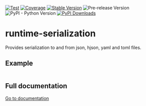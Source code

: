 [![Test](https://github.com/apmadsen/runtime-serialization/actions/workflows/python-test.yml/badge.svg)](https://github.com/apmadsen/runtime-serialization/actions/workflows/python-test.yml)
[![Coverage](https://github.com/apmadsen/runtime-serialization/actions/workflows/python-test-coverage.yml/badge.svg)](https://github.com/apmadsen/runtime-serialization/actions/workflows/python-test-coverage.yml)
[![Stable Version](https://img.shields.io/pypi/v/runtime-serialization?label=stable&sort=semver&color=blue)](https://github.com/apmadsen/runtime-serialization/releases)
![Pre-release Version](https://img.shields.io/github/v/release/apmadsen/runtime-serialization?label=pre-release&include_prereleases&sort=semver&color=blue)
![PyPI - Python Version](https://img.shields.io/pypi/pyversions/runtime-serialization)
[![PyPI Downloads](https://static.pepy.tech/badge/runtime-serialization/week)](https://pepy.tech/projects/runtime-serialization)

# runtime-serialization

Provides serialization to and from json, hjson, yaml and toml files.

## Example

```python

```
## Full documentation

[Go to documentation](https://github.com/apmadsen/runtime-serialization/blob/main/docs/documentation.md)
